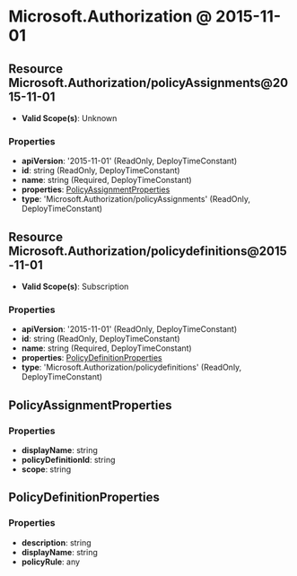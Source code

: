 # Microsoft.Authorization @ 2015-11-01

## Resource Microsoft.Authorization/policyAssignments@2015-11-01
* **Valid Scope(s)**: Unknown
### Properties
* **apiVersion**: '2015-11-01' (ReadOnly, DeployTimeConstant)
* **id**: string (ReadOnly, DeployTimeConstant)
* **name**: string (Required, DeployTimeConstant)
* **properties**: [PolicyAssignmentProperties](#policyassignmentproperties)
* **type**: 'Microsoft.Authorization/policyAssignments' (ReadOnly, DeployTimeConstant)

## Resource Microsoft.Authorization/policydefinitions@2015-11-01
* **Valid Scope(s)**: Subscription
### Properties
* **apiVersion**: '2015-11-01' (ReadOnly, DeployTimeConstant)
* **id**: string (ReadOnly, DeployTimeConstant)
* **name**: string (Required, DeployTimeConstant)
* **properties**: [PolicyDefinitionProperties](#policydefinitionproperties)
* **type**: 'Microsoft.Authorization/policydefinitions' (ReadOnly, DeployTimeConstant)

## PolicyAssignmentProperties
### Properties
* **displayName**: string
* **policyDefinitionId**: string
* **scope**: string

## PolicyDefinitionProperties
### Properties
* **description**: string
* **displayName**: string
* **policyRule**: any

